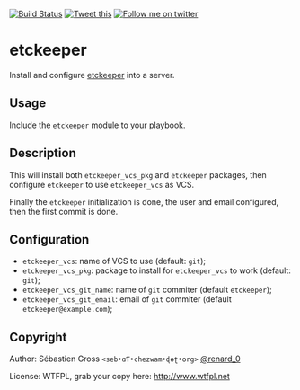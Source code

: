 <!--

---
lang: american
---
-->

[![Build Status](https://travis-ci.org/cw-ansible/cw.etckeeper.svg?branch=master)](https://travis-ci.org/cw-ansible/cw.etckeeper)
[![Tweet this](http://img.shields.io/badge/%20-Tweet-00aced.svg)](https://twitter.com/intent/tweet?tw_p=tweetbutton&via=renard_0&url=https%3A%2F%2Fgithub.com%2Fcw-ansible%2Fcw.etckeeper&text=Install%20and%20configure%20%23etckeeper%20using%20%23Ansible.)
[![Follow me on twitter](http://img.shields.io/badge/Twitter-Follow-00aced.svg)](https://twitter.com/intent/follow?region=follow_link&screen_name=renard_0&tw_p=followbutton)


# etckeeper

Install and configure [etckeeper](https://github.com/joeyh/etckeeper) into a
server.

## Usage

Include the `etckeeper` module to your playbook.

## Description

This will install both `etckeeper_vcs_pkg` and `etckeeper` packages, then
configure `etckeeper` to use `etckeeper_vcs` as VCS.

Finally the `etckeeper` initialization is done, the user and email
configured, then the first commit is done.

## Configuration

- `etckeeper_vcs`: name of VCS to use (default: `git`);
- `etckeeper_vcs_pkg`: package to install for `etckeeper_vcs` to work
  (default: `git`);
- `etckeeper_vcs_git_name`: name of `git` commiter (default `etckeeper`);
- `etckeeper_vcs_git_email`: email of `git` commiter (default
  `etckeeper@example.com`);


## Copyright

Author: Sébastien Gross `<seb•ɑƬ•chezwam•ɖɵʈ•org>` [@renard_0](https://twitter.com/renard_0)

License: WTFPL, grab your copy here: http://www.wtfpl.net
